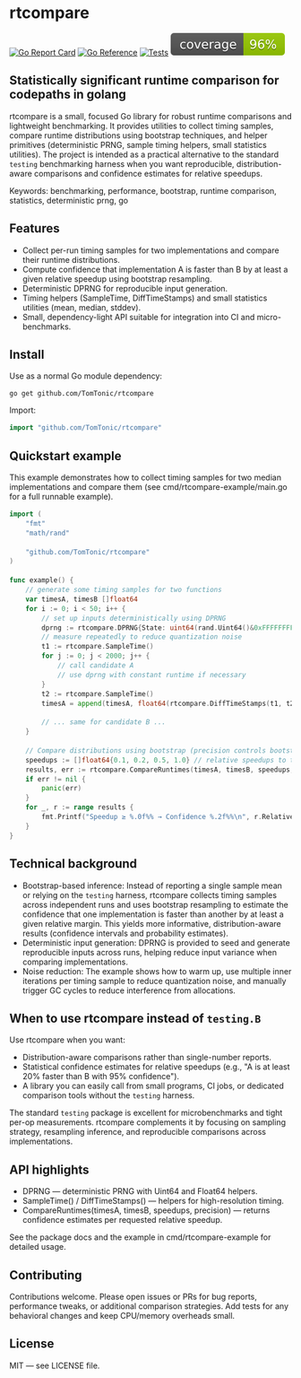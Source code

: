 # rtcompare

[![Go Report Card](https://goreportcard.com/badge/github.com/TomTonic/rtcompare)](https://goreportcard.com/report/github.com/TomTonic/rtcompare)
[![Go Reference](https://pkg.go.dev/badge/github.com/TomTonic/rtcompare.svg)](https://pkg.go.dev/github.com/TomTonic/rtcompare)
[![Tests](https://github.com/TomTonic/rtcompare/actions/workflows/coverage.yml/badge.svg?branch=main)](https://github.com/TomTonic/rtcompare/actions/workflows/coverage.yml)
![coverage](https://raw.githubusercontent.com/TomTonic/rtcompare/badges/.badges/main/coverage.svg)

## Statistically significant runtime comparison for codepaths in golang

rtcompare is a small, focused Go library for robust runtime comparisons and lightweight benchmarking. It provides utilities to collect timing samples, compare runtime distributions using bootstrap techniques, and helper primitives (deterministic PRNG, sample timing helpers, small statistics utilities). The project is intended as a practical alternative to the standard `testing` benchmarking harness when you want reproducible, distribution-aware comparisons and confidence estimates for relative speedups.

Keywords: benchmarking, performance, bootstrap, runtime comparison, statistics, deterministic prng, go

## Features

- Collect per-run timing samples for two implementations and compare their runtime distributions.
- Compute confidence that implementation A is faster than B by at least a given relative speedup using bootstrap resampling.
- Deterministic DPRNG for reproducible input generation.
- Timing helpers (SampleTime, DiffTimeStamps) and small statistics utilities (mean, median, stddev).
- Small, dependency-light API suitable for integration into CI and micro-benchmarks.

## Install

Use as a normal Go module dependency:

```shell
go get github.com/TomTonic/rtcompare
```

Import:

```go
import "github.com/TomTonic/rtcompare"
```

## Quickstart example

This example demonstrates how to collect timing samples for two median implementations and compare them (see cmd/rtcompare-example/main.go for a full runnable example).

```go
import (
    "fmt"
    "math/rand"

    "github.com/TomTonic/rtcompare"
)

func example() {
    // generate some timing samples for two functions
    var timesA, timesB []float64
    for i := 0; i < 50; i++ {
        // set up inputs deterministically using DPRNG
        dprng := rtcompare.DPRNG{State: uint64(rand.Uint64()&0xFFFFFFFFFFFFFFE + 1)}
        // measure repeatedly to reduce quantization noise
        t1 := rtcompare.SampleTime()
        for j := 0; j < 2000; j++ {
            // call candidate A
            // use dprng with constant runtime if necessary
        }
        t2 := rtcompare.SampleTime()
        timesA = append(timesA, float64(rtcompare.DiffTimeStamps(t1, t2))/2000.0)

        // ... same for candidate B ...
    }

    // Compare distributions using bootstrap (precision controls bootstrap repetitions)
    speedups := []float64{0.1, 0.2, 0.5, 1.0} // relative speedups to test
    results, err := rtcompare.CompareRuntimes(timesA, timesB, speedups, 10000)
    if err != nil {
        panic(err)
    }
    for _, r := range results {
        fmt.Printf("Speedup ≥ %.0f%% → Confidence %.2f%%\n", r.RelativeSpeedupSampleAvsSampleB*100, r.Confidence*100)
    }
}
```

## Technical background

- Bootstrap-based inference: Instead of reporting a single sample mean or relying on the `testing` harness, rtcompare collects timing samples across independent runs and uses bootstrap resampling to estimate the confidence that one implementation is faster than another by at least a given relative margin. This yields more informative, distribution-aware results (confidence intervals and probability estimates).
- Deterministic input generation: DPRNG is provided to seed and generate reproducible inputs across runs, helping reduce input variance when comparing implementations.
- Noise reduction: The example shows how to warm up, use multiple inner iterations per timing sample to reduce quantization noise, and manually trigger GC cycles to reduce interference from allocations.

## When to use rtcompare instead of `testing.B`

Use rtcompare when you want:

- Distribution-aware comparisons rather than single-number reports.
- Statistical confidence estimates for relative speedups (e.g., "A is at least 20% faster than B with 95% confidence").
- A library you can easily call from small programs, CI jobs, or dedicated comparison tools without the `testing` harness.

The standard `testing` package is excellent for microbenchmarks and tight per-op measurements. rtcompare complements it by focusing on sampling strategy, resampling inference, and reproducible comparisons across implementations.

## API highlights

- DPRNG — deterministic PRNG with Uint64 and Float64 helpers.
- SampleTime() / DiffTimeStamps() — helpers for high-resolution timing.
- CompareRuntimes(timesA, timesB, speedups, precision) — returns confidence estimates per requested relative speedup.

See the package docs and the example in cmd/rtcompare-example for detailed usage.

## Contributing

Contributions welcome. Please open issues or PRs for bug reports, performance tweaks, or additional comparison strategies. Add tests for any behavioral changes and keep CPU/memory overheads small.

## License

MIT — see LICENSE file.
